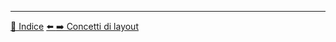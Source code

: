 

---

[📑 Indice](../README.md)
[⬅️ ]()
[➡️ Concetti di layout](<../07. Layout e Posizionamento/01_Concetti_di_layout.md>)